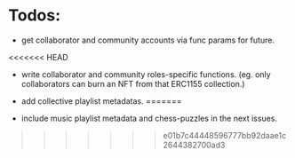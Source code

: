 # Todos:


- get collaborator and community accounts via func params for future.

<<<<<<< HEAD
- write collaborator and community roles-specific functions. 
    (eg. only collaborators can burn an NFT from that ERC1155 collection.)

- add collective playlist metadatas.
=======
- include music playlist metadata and chess-puzzles in the next issues.
>>>>>>> e01b7c44448596777bb92daae1c2644382700ad3
